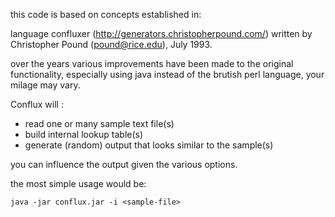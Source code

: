 this code is based on concepts established in:

language confluxer (http://generators.christopherpound.com/)
written by Christopher Pound (pound@rice.edu), July 1993.

over the years various improvements have been made to the original functionality,
especially using java instead of the brutish perl language,
your milage may vary.

Conflux will :

  * read one or many sample text file(s)
  * build internal lookup table(s)
  * generate (random) output that looks similar to the sample(s)

you can influence the output given the various options.

the most simple usage would be:

```
java -jar conflux.jar -i <sample-file>
```